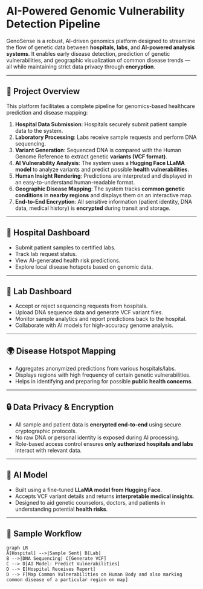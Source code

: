 #  AI-Powered Genomic Vulnerability Detection Pipeline 

GenoSense is a robust, AI-driven genomics platform designed to streamline the flow of genetic data between **hospitals**, **labs**, and **AI-powered analysis systems**. It enables early disease detection, prediction of genetic vulnerabilities, and geographic visualization of common disease trends — all while maintaining strict data privacy through **encryption**.

---

## 🚀 Project Overview

This platform facilitates a complete pipeline for genomics-based healthcare prediction and disease mapping:

1. **Hospital Data Submission**: Hospitals securely submit patient sample data to the system.
2. **Laboratory Processing**: Labs receive sample requests and perform DNA sequencing.
3. **Variant Generation**: Sequenced DNA is compared with the Human Genome Reference to extract genetic **variants (VCF format)**.
4. **AI Vulnerability Analysis**: The system uses a **Hugging Face LLaMA model** to analyze variants and predict possible **health vulnerabilities**.
5. **Human Insight Rendering**: Predictions are interpreted and displayed in an easy-to-understand human-readable format.
6. **Geographic Disease Mapping**: The system tracks **common genetic conditions** in **nearby regions** and displays them on an interactive map.
7. **End-to-End Encryption**: All sensitive information (patient identity, DNA data, medical history) is **encrypted** during transit and storage.

---

## 🏥 Hospital Dashboard

- Submit patient samples to certified labs.
- Track lab request status.
- View AI-generated health risk predictions.
- Explore local disease hotspots based on genomic data.

---

## 🧪 Lab Dashboard

- Accept or reject sequencing requests from hospitals.
- Upload DNA sequence data and generate VCF variant files.
- Monitor sample analytics and report predictions back to the hospital.
- Collaborate with AI models for high-accuracy genome analysis.

---

## 🌍 Disease Hotspot Mapping

- Aggregates anonymized predictions from various hospitals/labs.
- Displays regions with high frequency of certain genetic vulnerabilities.
- Helps in identifying and preparing for possible **public health concerns**.

---

## 🔒 Data Privacy & Encryption

- All sample and patient data is **encrypted end-to-end** using secure cryptographic protocols.
- No raw DNA or personal identity is exposed during AI processing.
- Role-based access control ensures **only authorized hospitals and labs** interact with relevant data.

---

## 🧠 AI Model

- Built using a fine-tuned **LLaMA model from Hugging Face**.
- Accepts VCF variant details and returns **interpretable medical insights**.
- Designed to aid genetic counselors, doctors, and patients in understanding potential **health risks**.

---

## 📁 Sample Workflow

```mermaid
graph LR
A[Hospital] -->|Sample Sent| B[Lab]
B -->|DNA Sequencing| C[Generate VCF]
C --> D[AI Model: Predict Vulnerabilities]
D --> E[Hospital Receives Report]
D --> F[Map Common Vulnerabilities on Human Body and also marking common disease of a particular region on map]
